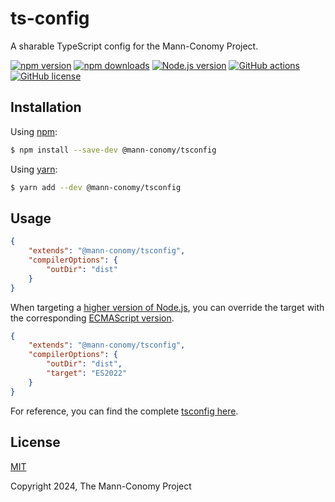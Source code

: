# ts-config

A sharable TypeScript config for the Mann-Conomy Project.

[![npm version](https://img.shields.io/npm/v/%40mann-conomy%2Ftsconfig?style=flat-square&logo=npm)](https://npmjs.com/package/@mann-conomy/tsconfig)
[![npm downloads](https://img.shields.io/npm/d18m/%40mann-conomy%2Ftsconfig?style=flat-square&logo=npm)](https://npmjs.com/package/@mann-conomy/tsconfig)
[![Node.js version](https://img.shields.io/node/v/%40mann-conomy%2Ftsconfig?style=flat-square&logo=nodedotjs)](https://nodejs.org/en/about/releases/)
[![GitHub actions](https://img.shields.io/github/actions/workflow/status/Mann-Conomy/tsconfig/test.yml?branch=main&style=flat-square&logo=github&label=test)](https://github.com/Mann-Conomy/tsconfig/blob/main/.github/workflows/test.yml)
[![GitHub license](https://img.shields.io/github/license/Mann-Conomy/tsconfig?style=flat-square&logo=github)](https://github.com/Mann-Conomy/tsconfig/blob/main/LICENSE)

## Installation

Using [npm](https://www.npmjs.com/package/@mann-conomy/tsconfig):

```bash
$ npm install --save-dev @mann-conomy/tsconfig
```

Using [yarn](https://yarnpkg.com/package/@mann-conomy/tsconfig):

```bash
$ yarn add --dev @mann-conomy/tsconfig
```

## Usage

```json
{
	"extends": "@mann-conomy/tsconfig",
	"compilerOptions": {
		"outDir": "dist"
	}
}
```

When targeting a [higher version of Node.js](https://nodejs.org/en/about/previous-releases), you can override the target with the corresponding [ECMAScript version](https://webreference.com/javascript/basics/versions/).

```json
{
	"extends": "@mann-conomy/tsconfig",
	"compilerOptions": {
		"outDir": "dist",
		"target": "ES2022"
	}
}
```

For reference, you can find the complete [tsconfig here](https://github.com/Mann-Conomy/tsconfig/blob/main/tsconfig.json).

## License

[MIT](LICENSE)

Copyright 2024, The Mann-Conomy Project

